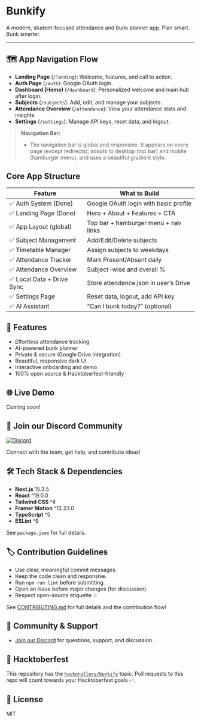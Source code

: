 # Bunkify

A modern, student-focused attendance and bunk planner app. Plan smart. Bunk smarter.

---

## 🗺️ App Navigation Flow

- **Landing Page** (`/landing`): Welcome, features, and call to action.
- **Auth Page** (`/auth`): Google OAuth login.
- **Dashboard (Home)** (`/dashboard`): Personalized welcome and main hub after login.
- **Subjects** (`/subjects`): Add, edit, and manage your subjects.
- **Attendance Overview** (`/attendance`): View your attendance stats and insights.
- **Settings** (`/settings`): Manage API keys, reset data, and logout.

> **Navigation Bar:**
> - The navigation bar is global and responsive. It appears on every page (except redirects), adapts to desktop (top bar) and mobile (hamburger menu), and uses a beautiful gradient style.

## Core App Structure
| Feature                    | What to Build                         |
| -------------------------- | ------------------------------------- |
| ✅ Auth System (Done)       | Google OAuth login with basic profile |
| ✅ Landing Page (Done)      | Hero + About + Features + CTA         |
| ✅ App Layout (global)      | Top bar + hamburger menu + nav links  |
| ✅ Subject Management       | Add/Edit/Delete subjects              |
| ✅ Timetable Manager        | Assign subjects to weekdays           |
| ✅ Attendance Tracker       | Mark Present/Absent daily             |
| ✅ Attendance Overview      | Subject-wise and overall %            |
| ✅ Local Data + Drive Sync  | Store attendance.json in user’s Drive |
| ✅ Settings Page            | Reset data, logout, add API key       |
| ✅ AI Assistant             | “Can I bunk today?” (optional)        |


## 🚀 Features
- Effortless attendance tracking
- AI-powered bunk planner
- Private & secure (Google Drive integration)
- Beautiful, responsive dark UI
- Interactive onboarding and demo
- 100% open source & Hacktoberfest-friendly

## 🌐 Live Demo
Coming soon!

## 💬 Join our Discord Community
[![Discord](https://img.shields.io/badge/Discord-Join%20us-5865F2?logo=discord&logoColor=white)](https://discord.gg/nsv4Yc38)

Connect with the team, get help, and contribute ideas!

## 🛠️ Tech Stack & Dependencies
- **Next.js** 15.3.5
- **React** ^19.0.0
- **Tailwind CSS** ^4
- **Framer Motion** ^12.23.0
- **TypeScript** ^5
- **ESLint** ^9

See `package.json` for full details.

## 🏷️ Contribution Guidelines
- Use clear, meaningful commit messages.
- Keep the code clean and responsive.
- Run `npm run lint` before submitting.
- Open an Issue before major changes (for discussion).
- Respect open-source etiquette ✨

See [CONTRIBUTING.md](./CONTRIBUTING.md) for full details and the contribution flow!

## 💬 Community & Support
- [Join our Discord](https://discord.gg/nsv4Yc38) for questions, support, and discussion.

## 🌱 Hacktoberfest
This repository has the [`hacknrollers/bunkify`](https://github.com/hacknrollers/bunkify) topic. Pull requests to this repo will count towards your Hacktoberfest goals ✅.

## 📄 License
MIT

